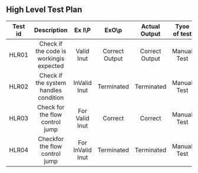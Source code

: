 ## High Level Test Plan
|Test id|Description|Ex I\P|ExO\p|Actual Output|Tyoe of test|
|:-:|:--:|:-:|:--:|:-:|:--:|
|HLR01|Check if the code is workingis expected|Valid Inut|Correct Output|Correct Output|Manual Test|
|HLR02|Check if the system handles condition|InValid Inut|Terminated|Terminated|Manual Test|
|HLR03|Check for the flow control jump|For Valid Inut|Correct|Correct|Manual Test|
|HLR04|Checkfor the flow control jump|For InValid Inut|Terminated|Terminated|Manual Test|
